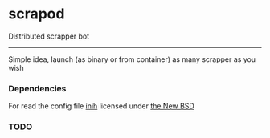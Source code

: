 # scrapod
Distributed scrapper bot

---

Simple idea, launch (as binary or from container) as many scrapper as you wish



### Dependencies
For read the config file [inih](https://github.com/benhoyt/inih) licensed under [the New BSD](https://github.com/benhoyt/inih/blob/master/LICENSE.txt)

### TODO
